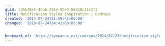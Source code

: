 ```yaml
---
guid: 7d5b48ef-46ab-475e-89e3-59a10c11e2f2
title: Notification Styles Inspiration | Codrops
created: '2014-07-24T11:59:41+00:00'
changed: '2019-09-24T14:43:09+00:00'


bookmark_of: 'http://tympanus.net/codrops/2014/07/23/notification-styles-inspiration/'
---
```




